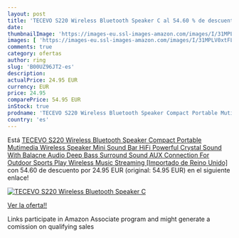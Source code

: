 ```yaml
---
layout: post
title: 'TECEVO S220 Wireless Bluetooth Speaker C al 54.60 % de descuento'
date: 
thumbnailImage: 'https://images-eu.ssl-images-amazon.com/images/I/31MPLV0xtFL._SL200_.jpg'
images: [ 'https://images-eu.ssl-images-amazon.com/images/I/31MPLV0xtFL._SL200_.jpg' ]
comments: true
category: ofertas
author: ring
slug: 'B00UZ96JT2-es'
description:
actualPrice: 24.95 EUR
currency: EUR
price: 24.95
comparePrice: 54.95 EUR
inStock: true
prodname: 'TECEVO S220 Wireless Bluetooth Speaker Compact Portable Mutimedia Wireless Speaker Mini Sound Bar HiFi Powerful Crystal Sound With Balacne Audio Deep Bass Surround Sound AUX Connection For Outdoor Sports Play   Wireless Music Streaming  [Importado de Reino Unido]'
country: 'es'
---
```


Está [TECEVO S220 Wireless Bluetooth Speaker Compact Portable Mutimedia Wireless Speaker Mini Sound Bar HiFi Powerful Crystal Sound With Balacne Audio Deep Bass Surround Sound AUX Connection For Outdoor Sports Play   Wireless Music Streaming  [Importado de Reino Unido]](https://www.amazon.es/dp/B00UZ96JT2/?tag=tolees-21) con 54.60 de descuento por 24.95 EUR (original: 54.95 EUR) en el siguiente enlace!

[![TECEVO S220 Wireless Bluetooth Speaker C](https://images-eu.ssl-images-amazon.com/images/I/31MPLV0xtFL._SL200_.jpg)](https://www.amazon.es/dp/B00UZ96JT2/?tag=tolees-21)

[Ver la oferta!!](https://www.amazon.es/dp/B00UZ96JT2/?tag=tolees-21)

Links participate in Amazon Associate program and might generate a comission on qualifying sales


